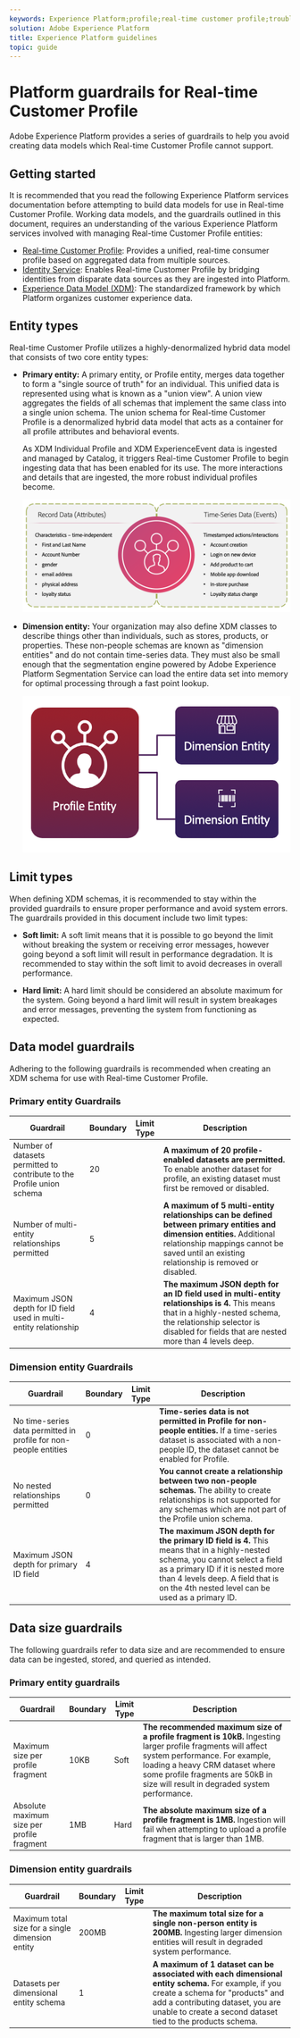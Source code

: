 ```yaml
---
keywords: Experience Platform;profile;real-time customer profile;troubleshooting;API
solution: Adobe Experience Platform
title: Experience Platform guidelines
topic: guide
---
```


# Platform guardrails for Real-time Customer Profile

Adobe Experience Platform provides a series of guardrails to help you avoid creating data models which Real-time Customer Profile cannot support.

## Getting started

It is recommended that you read the following Experience Platform services documentation before attempting to build data models for use in Real-time Customer Profile. Working data models, and the guardrails outlined in this document, requires an understanding of the various Experience Platform services involved with managing Real-time Customer Profile entities: 

* [Real-time Customer Profile](home.md): Provides a unified, real-time consumer profile based on aggregated data from multiple sources.
* [Identity Service](../identity-service/home.md): Enables Real-time Customer Profile by bridging identities from disparate data sources as they are ingested into Platform.
* [Experience Data Model (XDM)](../xdm/home.md): The standardized framework by which Platform organizes customer experience data.

## Entity types

Real-time Customer Profile utilizes a highly-denormalized hybrid data model that consists of two core entity types:

* **Primary entity:** A primary entity, or Profile entity, merges data together to form a "single source of truth" for an individual. This unified data is represented using what is known as a "union view". A union view aggregates the fields of all schemas that implement the same class into a single union schema. The union schema for Real-time Customer Profile is a denormalized hybrid data model that acts as a container for all profile attributes and behavioral events. 

  As XDM Individual Profile and XDM ExperienceEvent data is ingested and managed by Catalog, it triggers Real-time Customer Profile to begin ingesting data that has been enabled for its use. The more interactions and details that are ingested, the more robust individual profiles become.

  ![](images/guardrails/profile-entity.png) 

* **Dimension entity:** Your organization may also define XDM classes to describe things other than individuals, such as stores, products, or properties. These non-people schemas are known as "dimension entities" and do not contain time-series data. They must also be small enough that the segmentation engine powered by Adobe Experience Platform Segmentation Service can load the entire data set into memory for optimal processing through a fast point lookup.

  ![](images/guardrails/profile-and-dimension-entities.png)

## Limit types

When defining XDM schemas, it is recommended to stay within the provided guardrails to ensure proper performance and avoid system errors. The guardrails provided in this document include two limit types:

* **Soft limit:** A soft limit means that it is possible to go beyond the limit without breaking the system or receiving error messages, however going beyond a soft limit will result in performance degradation. It is recommended to stay within the soft limit to avoid decreases in overall performance.

* **Hard limit:** A hard limit should be considered an absolute maximum for the system. Going beyond a hard limit will result in system breakages and error messages, preventing the system from functioning as expected.

## Data model guardrails

Adhering to the following guardrails is recommended when creating an XDM schema for use with Real-time Customer Profile.

### Primary entity Guardrails

| Guardrail | Boundary | Limit Type | Description |
| --- | --- | --- | --- |
| Number of datasets permitted to contribute to the Profile union schema | 20 |  | **A maximum of 20 profile-enabled datasets are permitted.** To enable another dataset for profile, an existing dataset must first be removed or disabled.|
| Number of multi-entity relationships permitted| 5 |  | **A maximum of 5 multi-entity relationships can be defined between primary entities and dimension entities.** Additional relationship mappings cannot be saved until an existing relationship is removed or disabled. | 
| Maximum JSON depth for ID field used in multi-entity relationship| 4 | | **The maximum JSON depth for an ID field used in multi-entity relationships is 4.** This means that in a highly-nested schema, the relationship selector is disabled for fields that are nested more than 4 levels deep. |

### Dimension entity Guardrails

| Guardrail | Boundary | Limit Type | Description |
| --- | --- | --- | --- |
| No time-series data permitted in profile for non-people entities| 0 | | **Time-series data is not permitted in Profile for non-people entities.** If a time-series dataset is associated with a non-people ID, the dataset cannot be enabled for Profile. |
| No nested relationships permitted | 0 | | **You cannot create a relationship between two non-people schemas.** The ability to create relationships is not supported for any schemas which are not part of the Profile union schema.|
| Maximum JSON depth for primary ID field | 4 | | **The maximum JSON depth for the primary ID field is 4.** This means that in a highly-nested schema, you cannot select a field as a primary ID if it is nested more than 4 levels deep. A field that is on the 4th nested level can be used as a primary ID.|

## Data size guardrails

The following guardrails refer to data size and are recommended to ensure data can be ingested, stored, and queried as intended.

### Primary entity guardrails

| Guardrail | Boundary | Limit Type | Description|
| --- | --- | --- | --- |
| Maximum size per profile fragment | 10KB | Soft | **The recommended maximum size of a profile fragment is 10kB.** Ingesting larger profile fragments will affect system performance. For example, loading a heavy CRM dataset where some profile fragments are 50kB in size will result in degraded system performance.|
| Absolute maximum size per profile fragment | 1MB | Hard | **The absolute maximum size of a profile fragment is 1MB.** Ingestion will fail when attempting to upload a profile fragment that is larger than 1MB.|

### Dimension entity guardrails

| Guardrail | Boundary | Limit Type | Description|
| --- | --- | --- | --- |
| Maximum total size for a single dimension entity | 200MB | | **The maximum total size for a single non-person entity is 200MB.** Ingesting larger dimension entities will result in degraded system performance.|
| Datasets per dimensional entity schema | 1 | | **A maximum of 1 dataset can be associated with each dimensional entity schema.** For example, if you create a schema for "products" and add a contributing dataset, you are unable to create a second dataset tied to the products schema.|